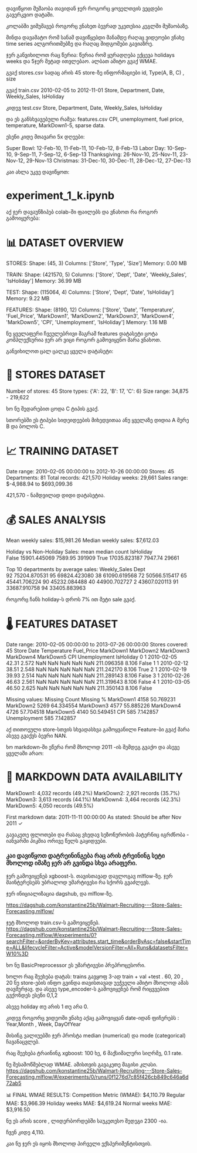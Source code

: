 დავიწყოთ მუშაობა თავიდან ჯერ როგორც ყოველთვის ვეცდები გავერკვიო დატაში.

კოლაბში ვიმუშავებ როგორც ვნახეთ ბევრად უკეთესია კეგლში მუშაობაზე.

მინდა დავამატო რომ სანამ დავიწყებდი მანამდე რაღაც ვიდეოები ვნახე time series ალგორითმებზე და რაღაც მიდგომები გავიაზრე.

ჯერ განვიხილოთ რაც წერია:
წერია რომ ყურადღება ექცევა holidays weeks და 5ჯერ მეტად ითვლებაო. ალბათ ამიტო გვაქ WMAE.

გვაქ stores.csv სადაც არის 45 store-ზე ინფორმაციები
 id, Type(A, B, C) , size 

გვაქ train.csv  2010-02-05 to 2012-11-01
Store, Department, Date, Weekly_Sales, IsHoliday

კიდევ test.csv
Store, Department, Date, Weekly_Sales, IsHoliday

და ეს განსხვავებული რამეა: features.csv
CPI, unemployment, fuel price, temperature, MarkDown1-5, sparse data.

ესენი კიდე მთავარი 5x დღეები:

Super Bowl: 12-Feb-10, 11-Feb-11, 10-Feb-12, 8-Feb-13
Labor Day: 10-Sep-10, 9-Sep-11, 7-Sep-12, 6-Sep-13
Thanksgiving: 26-Nov-10, 25-Nov-11, 23-Nov-12, 29-Nov-13
Christmas: 31-Dec-10, 30-Dec-11, 28-Dec-12, 27-Dec-13



კაი ახლა უკვე დავიწყოთ:

# experiment_1_k.ipynb
აქ ჯერ დავაუნზიპებ colab-ში ფაილებს და ვნახოთ რა როგორ გამოიყურება:

📊 DATASET OVERVIEW
==================================================
STORES:
  Shape: (45, 3)
  Columns: ['Store', 'Type', 'Size']
  Memory: 0.00 MB

TRAIN:
  Shape: (421570, 5)
  Columns: ['Store', 'Dept', 'Date', 'Weekly_Sales', 'IsHoliday']
  Memory: 36.99 MB

TEST:
  Shape: (115064, 4)
  Columns: ['Store', 'Dept', 'Date', 'IsHoliday']
  Memory: 9.22 MB

FEATURES:
  Shape: (8190, 12)
  Columns: ['Store', 'Date', 'Temperature', 'Fuel_Price', 'MarkDown1', 'MarkDown2', 'MarkDown3', 'MarkDown4', 'MarkDown5', 'CPI', 'Unemployment', 'IsHoliday']
  Memory: 1.16 MB


ნუ ყველაფერი ჩვეულებრივი მაგრამ features დატასეტი ცოტა კომპლექსურია ჯერ არ ვიცი როგორ გამოვიყენო მარა ვნახოთ.

განვიხილოთ ცალ ცალკე ყველა დატასეტი:

🏪 STORES DATASET
==============================
Number of stores: 45
Store types: {'A': 22, 'B': 17, 'C': 6}
Size range: 34,875 - 219,622

ხო ნუ შედარებით ცოდა C ტიპის გვაქ.

სთორებში ეს ტიპები სიდეიდეების მიხედვითაა ანუ ყველაზე დიდია A მერე B და ბოლოს C. 

📈 TRAINING DATASET
==============================
Date range: 2010-02-05 00:00:00 to 2012-10-26 00:00:00
Stores: 45
Departments: 81
Total records: 421,570
Holiday weeks: 29,661
Sales range: $-4,988.94 to $693,099.36

421,570 - ნამდვილად დიდი დატასეტია.


💰 SALES ANALYSIS
=========================
Mean weekly sales: $15,981.26
Median weekly sales: $7,612.03

Holiday vs Non-Holiday Sales:
mean	median	count
IsHoliday			
False	15901.445069	7589.95	391909
True	17035.823187	7947.74	29661




Top 10 departments by average sales:
Weekly_Sales
Dept	
92	75204.870531
95	69824.423080
38	61090.619568
72	50566.515417
65	45441.706224
90	45232.084488
40	44900.702727
2	43607.020113
91	33687.910758
94	33405.883963


როგორც ჩანს holiday-ს დროს 7% ით მეტი sale გვაქ.


🌡️ FEATURES DATASET
==============================
Date range: 2010-02-05 00:00:00 to 2013-07-26 00:00:00
Stores covered: 45
Store	Date	Temperature	Fuel_Price	MarkDown1	MarkDown2	MarkDown3	MarkDown4	MarkDown5	CPI	Unemployment	IsHoliday
0	1	2010-02-05	42.31	2.572	NaN	NaN	NaN	NaN	NaN	211.096358	8.106	False
1	1	2010-02-12	38.51	2.548	NaN	NaN	NaN	NaN	NaN	211.242170	8.106	True
2	1	2010-02-19	39.93	2.514	NaN	NaN	NaN	NaN	NaN	211.289143	8.106	False
3	1	2010-02-26	46.63	2.561	NaN	NaN	NaN	NaN	NaN	211.319643	8.106	False
4	1	2010-03-05	46.50	2.625	NaN	NaN	NaN	NaN	NaN	211.350143	8.106	False



Missing values:
Missing Count	Missing %
MarkDown1	4158	50.769231
MarkDown2	5269	64.334554
MarkDown3	4577	55.885226
MarkDown4	4726	57.704518
MarkDown5	4140	50.549451
CPI	585	7.142857
Unemployment	585	7.142857

აქ თითოეული store-სთვის სხვადასხვა გამოყვანილი Feature-ბი გვაქ მარა ასევე გვაქვს ბევრი NAN.

ხო markdown-ში ეწერა რომ მხოლოდ 2011 -ის შემდეგ გვაქო და ასევე ყველაში არაო:

🔖 MARKDOWN DATA AVAILABILITY
===================================
MarkDown1: 4,032 records (49.2%)
MarkDown2: 2,921 records (35.7%)
MarkDown3: 3,613 records (44.1%)
MarkDown4: 3,464 records (42.3%)
MarkDown5: 4,050 records (49.5%)

First markdown data: 2011-11-11 00:00:00
As stated: Should be after Nov 2011 ✓

გავაკეთე ფლოთები და რასაც ვხედავ სეზონურობის პატერნიც იგრძნობა - იანვარში პიკშია ორივე წელს გაყიდვები.

### კაი დავიწყოთ დატრეინინგება რაც არის ტრეინინგ სეტი მხოლოდ იმაზე ჯერ არ გვინდა სხვა არაფერი. 
ჯერ გამოვიყენებ xgboost-ს.
თავისთავად დავლოგავ mlflow-ზე. 
ჯერ მაინტერესებს უბრალოდ უმარტივესი რა სქორს გვაძლევს.

ჯერ ინიციალიზაცია dagshub, და mlflow-ზე. 

https://dagshub.com/konstantine25b/Walmart-Recruiting---Store-Sales-Forecasting.mlflow/

ჯეტ მხოლოდ train.csv-ს გამოვიყენებ.
https://dagshub.com/konstantine25b/Walmart-Recruiting---Store-Sales-Forecasting.mlflow/#/experiments/0?searchFilter=&orderByKey=attributes.start_time&orderByAsc=false&startTime=ALL&lifecycleFilter=Active&modelVersionFilter=All+Runs&datasetsFilter=W10%3D

ხო ნუ BasicPreprocessor ეს უმარტივესი პრეპროცესორი.

ხოლო რაც შეეხება დატას:
trains გავყოფ 3-ად train + val +test . 60, 20 , 20
ნუ store-ების ინფო გვინდა თავისთავად უეჭველი ამიტო მხოლოდ ამას დავმერჯავ. და ასევე type_encoder-ს გამოვიყენებ რომ რიცვვებით გვქონდეს ესენი 0,1,2

ასევე holiday თუ არის 1 თუ არა 0.

კიდევ როგორც ვიდეოში ვნახე აქაც გამოვიყვან date-იდან ფიჩერებს : Year,Month , Week, DayOfYear

მისინგ ვალიუებში ჯერ პროსტა median (numerical) და mode (categorical) ჩავანაცვლებ.

რაც შეეხება ტრაინინგ xgboost: 100 ხე, 6 მაქსიმალური სიღრმე, 0.1 rate. 

ნუ შესამოწმებლად WMAE.
ამისთვის გავაკეთე მაგისი კლასი.
https://dagshub.com/konstantine25b/Walmart-Recruiting---Store-Sales-Forecasting.mlflow/#/experiments/0/runs/0f1276d7c85f426cb849c646a6d72ab5

📊 FINAL WMAE RESULTS:
   Competition Metric (WMAE): $4,110.79
   Regular MAE: $3,966.39
   Holiday weeks MAE: $4,619.24
   Normal weeks MAE: $3,916.50


ნუ ეს არის score , ლიდერბორდებში საუკეთესო შედეგი 2300 -ია. 

ჩვენ კიდე 4,110. 

კაი ნუ ჯერ ეს იყოს მხოლოდ პირველი ექსპერიმენტისთვის.